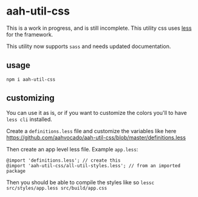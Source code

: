 # aah-util-css
This is a work in progress, and is still incomplete. This utility css uses [less](http://lesscss.org) for the framework.

This utility now supports `sass` and needs updated documentation.

## usage
`npm i aah-util-css`

## customizing
You can use it as is, or if you want to customize the colors you'll to have `less cli` installed.

Create a `definitions.less` file and customize the variables like here https://github.com/aahvocado/aah-util-css/blob/master/definitions.less

Then create an app level less file. Example `app.less`:
```
@import 'definitions.less'; // create this
@import 'aah-util-css/all-util-styles.less'; // from an imported package
```

Then you should be able to compile the styles like so
`lessc src/styles/app.less src/build/app.css`
